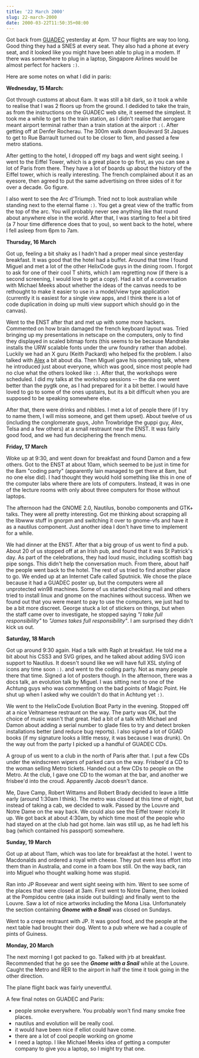 ```yaml
---
title: '22 March 2000'
slug: 22-march-2000
date: 2000-03-22T11:50:35+08:00
---
```


Got back from [GUADEC](http://www.guadec.enst.fr) yesterday at
4pm. 17 hour flights are way too long. Good thing they had
a SNES at every seat. They also had a phone at every seat,
and it looked like you might have been able to plug in a
modem. If there was somewhere to plug in a laptop,
Singapore Airlines would be almost perfect for hackers
`:)`.

Here are some notes on what I did in paris:

**Wednesday, 15 March:**

Got through customs at about 6am. It was still a bit dark,
so it took a while to realise that I was 2 floors up from
the ground. I dedided to take the train, as from the
instructions on the GUADEC web site, it seemed the
simplest. It took me a while to get to the train station,
as I didn\'t realise that aerogare meant airport terminal
rather than a train station at the airport `:(`.
After getting off at Denfer Rocherau. The 300m walk down
Boulevard St Jaques to get to Rue Barrault turned out to be
closer to 1km, and passed a few metro stations.

After getting to the hotel, I dropped off my bags and
went sight seeing. I went to the Eiffel Tower, which is a
great place to go first, as you can see a lot of Paris from
there. They have a lot of boards up about the history of
the Eiffel tower, which is really interesting. The french
complained about it as an eyesore, then agreed to put the
same advertising on three sides of it for over a decade. Go
figure.

I also went to see the Arc d\'Triumph. Tried not to
look
australian while standing next to the eternal flame
`:)`. You get a great view of the traffic from the
top of the arc. You will probably never see anything like
that round about anywhere else in the world. After that, I
was starting to feel a bit tired (a 7 hour time difference
does that to you), so went back to the hotel, where I fell
asleep from 6pm to 7am.

**Thursday, 16 March**

Got up, feeling a bit shaky as I hadn\'t had a proper meal
since yesterday breakfast. It was good that the hotel had a
buffet. Around that time I found Miguel and met a lot of
the other HelixCode guys in the dining room. I forgot to
ask for one of their cool T shirts, which I am regretting
now (if there is a second screening, I would love to get a
copy). Had a bit of a conversation with Michael Meeks about
whether the ideas of the canvas needs to be rethought to
make it easier to use in a model/view type application
(currently it is easiest for a single view apps, and I think
there is a lot of code duplication in doing up multi view
support which should go in the canvas).

Went to the ENST after that and met up with some more
hackers. Commented on how brain damaged the french keyboard
layout was. Tried bringing up my presentations in netscape
on the computers, only to find they displayed in scaled
bitmap fonts (this seems to be because Mandrake installs the
URW scalable fonts under the urw foundry rather than
adobe). Luckily we had an X guru (Keith Packard) who helped
fix the problem. I also talked with
[Alex](http://www.advogato.org/person/alex) a bit about dia. Then
Miguel
gave his openning talk, where he introduced just about
everyone, which was good, since most people had no clue what
the others looked like `:)`. After that, the
workshops were scheduled. I did my talks at the workshop
sessions \-- the dia one went better than the pygtk one, as I
had prepared for it a bit better. I would have loved to go
to some of the ones upstairs, but its a bit difficult when
you are supposed to be speaking somewhere else.

After that, there were drinks and nibbles. I met a
lot
of people there (if I try to name them, I will miss someone,
and get them upset). About twelve of us (including the
conglomerate guys, John Trowbridge the guppi guy, Alex,
Telsa and a few others) at a small restraunt near the ENST.
It was fairly good food, and we had fun deciphering the
french menu.

**Friday, 17 March**

Woke up at 9:30, and went down for breakfast and found Damon
and a few others. Got to the ENST at about 10am, which
seemed to be just in time for the 8am \"coding party\"
(apparently Iain managed to get there at 8am, but no one
else did). I had thought they would hold something like
this in one of the computer labs where there are lots of
computers. Instead, it was in one of the lecture rooms with
only about three computers for those without laptops.

The afternoon had the GNOME 2.0, Nautilus, bonobo
components and GTK+ talks. They were all pretty
interesting. Got me thinking about scrapping all the libwww
stuff in gnorpm and switching it over to gnome-vfs and have
it as a nautilus component. Just another idea I don\'t have
time to implement for a while.

We had dinner at the ENST. After that a big group of
us
went to find a pub. About 20 of us stopped off at an Irish
pub, and found that it was St Patrick\'s day. As part of the
celebrations, they had loud music, including scottish bag
pipe songs. This didn\'t help the conversation much. From
there, about half the people went back to the hotel. The
rest of us tried to find another place to go. We ended up
at an Internet Cafe called Sputnick. We chose the place
because it had a GUADEC poster up, but the computers were
all unprotected win98 machines. Some of us started checking
mail and others tried to install linux and gnome on the
machines without success. When we found out that you were
meant to pay to use the computers, we just had to be a bit
more discreet. George stuck a lot of stickers on things,
but when the staff came over to investigate, he stopped
saying *\"I take full responsibility\"* to *\"James
takes full responsibility\"*. I am surprised they didn\'t
kick us out.

**Saturday, 18 March**

Got up around 9:30 again. Had a talk with Raph at
breakfast. He told me a bit about his CSS3 and SVG gripes,
and he talked about adding SVG icon support to Nautilus. It
doesn\'t sound like we will have full XSL styling of icons
any time soon `:)`. and went to the coding party.
Not as many people there that time. Signed a lot of posters
though. In the afternoon, there was a docs talk, an
evolution talk by Miguel. I was sitting next to one of the
Achtung guys who was commenting on the bad points of Magic
Point. He shut up when I asked why we couldn\'t do that in
Achtung yet `:)`.

We went to the HelixCode Evolution Boat Party in the
evening. Stopped off at a nice Veitnamese restraunt on the
way. The party was OK, but the choice of music wasn\'t that
great. Had a bit of a talk with Michael and Damon about
adding a serial number to glade files to try and detect
broken installations better (and reduce bug reports). I
also signed a lot of GGAD books (if my signature looks a
little messy, it was because I was drunk). On the way out
from the party I picked up a handful of GUADEC CDs.

A group of us went to a club in the north of Paris
after
that. I put a few CDs under the windscreen wipers of parked
cars on the way. Frisbee\'d a CD to the woman selling Metro
tickets. Handed out a few CDs to people on the Metro. At
the club, I gave one CD to the woman at the bar, and another
we frisbee\'d into the croud. Apparently Jacob doesn\'t
dance.

Me, Dave Camp, Robert Wittams and Robert Brady
decided to
leave a little early (around 1:30am I think). The metro was
closed at this time of night, but instead of taking a cab,
we decided to walk. Passed by the Louvre and Notre Dame on
the way back. We could also see the Eiffel tower nicely lit
up. We got back at about 4:30am, by which time most of the
people who had stayed on at the club had got home. Iain was
still up, as he had left his bag (which contained his
passport) somewhere.

**Sunday, 19 March**

Got up at about 11am, which was too late for breakfast at
the hotel. I went to Macdonalds and ordered a royal with
cheese. They put even less effort into them than in
Australia, and come in a foam box still. On the way back,
ran into Miguel who thought walking home was stupid.

Ran into JP Rosevear and went sight seeing with him.
Went to see some of the places that were closed at 3am.
First went to Notre Dame, then looked at the Pompidou centre
(aka inside out building) and finally went to the Louvre.
Saw a lot of nice artworks including the Mona Lisa.
Unfortunately the section containing ***Gnome with a Snail*** was closed
on Sundays.

Went to a crepe restraunt with JP. It was good food,
and
the people at the next table had brought their dog. Went to
a pub where we had a couple of pints of Guiness.

**Monday, 20 March**

The next morning I got packed to go. Talked with jrb at
breakfast. Recommended that he go see the ***Gnome with a Snail*** while
at the
Louvre. Caught the Metro and RER to the airport in half the
time it took going in the other direction.

The plane flight back was fairly uneventful.

A few final notes on GUADEC and Paris:

-   people smoke everywhere. You probably won\'t find many
    smoke free places.
-   nautilus and evolution will be really cool.
-   it would have been nice if elliot could have come.
-   there are a lot of cool people working on gnome
-   I need a laptop. I like Michael Meeks idea of getting a
    computer company to give you a laptop, so I might try that
    one.

